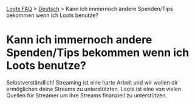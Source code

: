 [Loots FAQ](../../) > [Deutsch](../) > Kann ich immernoch andere Spenden/Tips bekommen wenn ich Loots benutze?

# Kann ich immernoch andere Spenden/Tips bekommen wenn ich Loots benutze?

Selbstverständlich! Streaming ist eine harte Arbeit und wir wollen dir ermöglichen deine Streams zu unterstützten.
Loots ist eine von vielen Quellen für Streamer um ihre Streams finanziell zu unterstützen.
